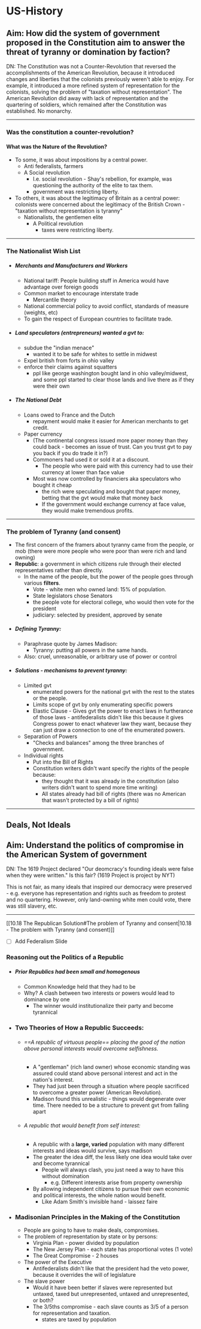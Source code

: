 # US-History

## Aim: How did the system of government proposed in the Constitution aim to answer the threat of tyranny or domination by faction?

DN:
The Constitution was not a Counter-Revolution that reversed the accomplishments of the American Revolution, because it introduced changes and liberties that the colonists previously weren't able to enjoy. For example, it introduced a more refined system of representation for the colonists, solving the problem of "taxation without representation". The American Revolution did away with lack of representation and the quartering of soldiers, which remained after the Constitution was established. No monarchy.

---
### Was the constitution a counter-revolution?
#### What was the Nature of the Revolution?
- To some, it was about impositions by a central power.
	- Anti federalists, farmers
	- A Social revolution
		- I.e. social revolution - Shay's rebellion, for example, was questioning the authority of the elite to tax them.
		- government was restricting liberty.
- To others, it was about the legitimacy of Britain as a central power: colonists were concerned about the legitimacy of the British Crown - "taxation without representation is tyranny"
	- Nationalists, the gentlemen elite
		- A Political revolution
			- taxes were restricting liberty.

---
### The Nationalist Wish List
- ##### Merchants and Manufacturers and Workers
	- National tariff: People building stuff in America would have advantage over foreign goods
	- Common market to encourage interstate trade
		- Mercantile theory
	- National commercial policy to avoid conflict, standards of measure (weights, etc)
	- To gain the respect of European countries to facilitate trade.
- ##### Land speculators (entrepreneurs) wanted a gvt to:
	- subdue the "indian menace"
		- wanted it to be safe for whites to settle in midwest
	- Expel british from forts in ohio valley
	- enforce their claims against squatters
		- ppl like george washington bought land in ohio valley/midwest, and some ppl started to clear those lands and live there as if they were their own
- ##### The National Debt
	- Loans owed to France and the Dutch
		- repayment would make it easier for American merchants to get credit.
	- Paper currency
		- (The continental congress issued more paper money than they could back - becomes an issue of trust. Can you trust gvt to pay you back if you do trade it in?)
		- Commoners had used it or sold it at a discount.
			- The people who were paid with this currency had to use their currency at lower than face value
		- Most was now controlled by financiers aka speculators who bought it cheap
			- the rich were speculating and bought that paper money, betting that the gvt would make that money back
			- If the government would exchange currency at face value, they would make tremendous profits.
	
---
### The problem of Tyranny (and consent)
- The first concern of the framers about tyranny came from the people, or mob (there were more people who were poor than were rich and land owning)
- __Republic__: a government in which citizens rule through their elected representatives rather than directly.
	- In the name of the people, but the power of the people goes through various **filters**.
		- Vote - white men who owned land: 15% of population.
		- State legislators chose Senators
		- the people vote for electoral college, who would then vote for the president
		- judiciary: selected by president, approved by senate
- ##### Defining Tyranny:
	- Paraphrase quote by James Madison:
		- Tyranny: putting all powers in the same hands.
	- Also: cruel, unreasonable, or arbitrary use of power or control
- ##### Solutions - mechanisms to prevent tyranny:
	- Limited gvt
		- enumerated powers for the national gvt with the rest to the states or the people.
		- Limits scope of gvt by only enumerating specific powers
		- Elastic Clause - Gives gvt the power to enact laws in furtherance of those laws - antifederalists didn't like this because it gives Congress power to enact whatever law they want, because they can just draw a connection to one of the enumerated powers.
	- Separation of Powers
		- "Checks and balances" among the three branches of government.
	- Individual rights
		- Put into the Bill of Rights
		- Constitution writers didn't want specify the rights of the people because:
			- they thought that it was already in the constitution (also writers didn't want to spend more time writing)
			- All states already had bill of rights (there was no American that wasn't protected by a bill of rights)

---
## Deals, Not Ideals
## Aim: Understand the politics of compromise in the American System of government

DN: The 1619 Project declared "Our deomcracy's founding ideals were false when they were written." Is this fair?
(1619 Project is project by NYT)

This is not fair, as many ideals that inspired our democracy were preserved - e.g. everyone has representation and rights such as freedom to protest and no quartering.
However, only land-owning white men could vote, there was still slavery, etc.

---
[[10.18 The Republican Solution#The problem of Tyranny and consent|10.18 - The problem with Tyranny (and consent)]]
- [ ] Add Federalism Slide

### Reasoning out the Politics of a Republic
- ##### Prior Republics had been small and homogenous
	- Common Knowledge held that they had to be
	- Why? A clash between two interests or powers would lead to dominance by one
		- The winner would institutionalize their party and become tyrannical
- ### Two Theories of How a Republic Succeeds:
	- ###### ==A republic of virtuous people== placing the good of the nation above personal interests would overcome selfishness.
		- A "gentleman" (rich land owner) whose economic standing was assured could stand above personal interest and act in the nation's interest.
		- They had just been through a situation where people sacrificed to overcome a greater power (American Revolution).
		- Madison found this unrealistic - things would degenerate over time. There needed to be a structure to prevent gvt from falling apart
	- ###### A republic that would benefit from self interest:
		- A republic with a **large, varied** population with many different interests and ideas would survive, says madison
		- The greater the idea diff, the less likely one idea would take over and become tyrannical
			- People will always clash, you just need a way to have this without domination
				- e.g. Different interests arise from property ownership
		- By allowing independent citizens to pursue their own economic and political interests, the whole nation would benefit.
			- Like Adam Smith's invisible hand - laissez faire
- ### Madisonian Principles in the Making of the Constitution
	- People are going to have to make deals, compromises.
	- The problem of representation by state or by persons:
		- Virginia Plan - power divided by population
		- The New Jersey Plan - each state has proportional votes (1 vote)
		- The Great Compromise - 2 houses
	- The power of the Executive
		- Antifederalists didn't like that the president had the veto power, because it overrides the will of legislature
	- The slave power
		- Would it have been better if slaves were represented but untaxed, taxed but unrepresented, untaxed and unrepresented, or both?
		- The 3/5ths compromise - each slave counts as 3/5 of a person for representation and taxation.
			- states are taxed by population
